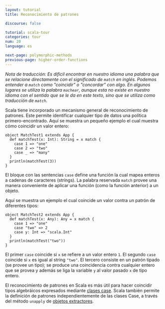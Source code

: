 ```yaml
---
layout: tutorial
title: Reconocimiento de patrones

discourse: false

tutorial: scala-tour
categories: tour
num: 20
language: es

next-page: polymorphic-methods
previous-page: higher-order-functions
---
```


_Nota de traducción: Es dificil encontrar en nuestro idioma una palabra que se relacione directamente con el significado de `match` en inglés. Podemos entender a `match` como "coincidir" o "concordar" con algo. En algunos lugares se utiliza la palabra `machear`, aunque esta no existe en nuestro idioma con el sentido que se le da en este texto, sino que se utiliza como traducción de `match`._

Scala tiene incorporado un mecanismo general de reconocimiento de patrones. Este permite identificar cualquier tipo de datos una política primero-encontrado. Aquí se muestra un pequeño ejemplo el cual muestra cómo coincidir un valor entero:

    object MatchTest1 extends App {
      def matchTest(x: Int): String = x match {
        case 1 => "one"
        case 2 => "two"
        case _ => "many"
      }
      println(matchTest(3))
    }

El bloque con las sentencias `case` define una función la cual mapea enteros a cadenas de caracteres (strings). La palabra reservada `match` provee una manera conveniente de aplicar una función (como la función anterior) a un objeto.

Aquí se muestra un ejemplo el cual coincide un valor contra un patrón de diferentes tipos:

    object MatchTest2 extends App {
      def matchTest(x: Any): Any = x match {
        case 1 => "one"
        case "two" => 2
        case y: Int => "scala.Int"
      }
      println(matchTest("two"))
    }

El primer `case` coincide si `x` se refiere a un valor entero `1`. El segundo `case` coincide si `x` es igual al string `"two"`. El tercero consiste en un patrón tipado (se provee un tipo); se produce una coincidencia contra cualquier entero que se provea y además se liga la variable `y` al valor pasado `x` de tipo entero.

El reconocimiento de patrones en Scala es más útil para hacer coincidir tipos algebráicos expresados mediante [clases case](case-classes.html). Scala también permite la definición de patrones independientemente de las clases Case, a través del método `unapply` de [objetos extractores](extractor-objects.html).
